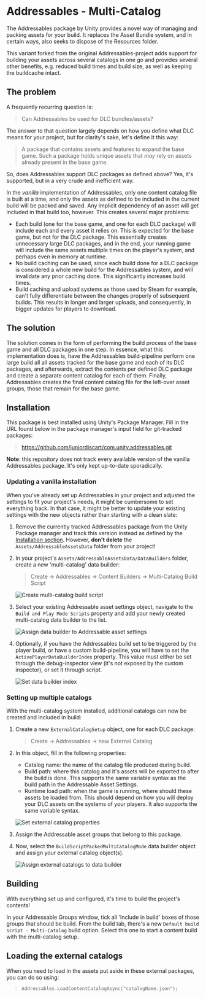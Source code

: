 # Addressables - Multi-Catalog

The Addressables package by Unity provides a novel way of managing and packing assets for your build. It replaces the Asset Bundle system, and in certain ways, also seeks to dispose of the Resources folder.

This variant forked from the original Addressables-project adds support for building your assets across several catalogs in one go and provides several other benefits, e.g. reduced build times and build size, as well as keeping the buildcache intact.

## The problem

A frequently recurring question is:

> Can Addressables be used for DLC bundles/assets?

The answer to that question largely depends on how you define what DLC means for your project, but for clarity's sake, let's define it this way:

> A package that contains assets and features to expand the base game. Such a package holds unique assets that _may_ rely on assets already present in the base game.

So, does Addressables support DLC packages as defined above? Yes, it's supported, but in a very crude and inefficient way.

In the _vanilla_ implementation of Addressables, only one content catalog file is built at a time, and only the assets as defined to be included in the current build will be packed and saved. Any implicit dependency of an asset will get included in that build too, however. This creates several major problems:

* Each build (one for the base game, and one for each DLC package) will include each and every asset it relies on. This is expected for the base game, but not for the DLC package. This essentially creates unnecessary large DLC packages, and in the end, your running game will include the same assets multiple times on the player's system, and perhaps even in memory at runtime.
* No build caching can be used, since each build done for a DLC package is considered a whole new build for the Addressables system, and will invalidate any prior caching done. This significantly increases build times.
* Build caching and upload systems as those used by Steam for example, can't fully differentiate between the changes properly of subsequent builds. This results in longer and larger uploads, and consequently, in bigger updates for players to download.

## The solution

The solution comes in the form of performing the build process of the base game and all DLC packages in one step. In essence, what this implementation does is, have the Addressables build-pipeline perform one large build all all assets tracked for the base game and each of its DLC packages, and afterwards, extract the contents per defined DLC package and create a separate content catalog for each of them. Finally, Addressables creates the final content catalog file for the left-over asset groups, those that remain for the base game.

## Installation

This package is best installed using Unity's Package Manager. Fill in the URL found below in the package manager's input field for git-tracked packages:

> https://github.com/juniordiscart/com.unity.addressables.git

**Note**: this repository does not track every available version of the vanilla Addressables package. It's only kept up-to-date sporadically.

### Updating a vanilla installation

When you've already set up Addressables in your project and adjusted the settings to fit your project's needs, it might be cumbersome to set everything back. In that case, it might be better to update your existing settings with the new objects rather than starting with a clean slate:

1. Remove the currently tracked Addressables package from the Unity Package manager and track this version instead as defined by the [Installation section](#installation). However, __don't delete__ the `Assets/AddressableAssetsData` folder from your project!

2. In your project's `Assets/AddressableAssetsData/DataBuilders` folder, create a new 'multi-catalog' data builder:

   > Create → Addressables → Content Builders → Multi-Catalog Build Script

   ![Create multi-catalog build script](Documentation~/images/multi_catalogs/CreateDataBuilders.png)

3. Select your existing Addressable asset settings object, navigate to the `Build and Play Mode Scripts` property and add your newly created multi-catalog data builder to the list.

   ![Assign data builder to Addressable asset settings](Documentation~/images/multi_catalogs/AssignDataBuilders.png)

4. Optionally, if you have the Addressables build set to be triggered by the player build, or have a custom build-pipeline, you will have to set the `ActivePlayerDataBuilderIndex` property. This value must either be set through the debug-inspector view (it's not exposed by the custom inspector), or set it through script.

   ![Set data builder index](Documentation~/images/multi_catalogs/SetDataBuilderIndex.png)

### Setting up multiple catalogs

With the multi-catalog system installed, additional catalogs can now be created and included in build:

1. Create a new `ExternalCatalogSetup` object, one for each DLC package:

   > Create → Addressables → new External Catalog

2. In this object, fill in the following properties:
   * Catalog name: the name of the catalog file produced during build.
   * Build path: where this catalog and it's assets will be exported to after the build is done. This supports the same variable syntax as the build path in the Addressable Asset Settings.
   * Runtime load path: when the game is running, where should these assets be loaded from. This should depend on how you will deploy your DLC assets on the systems of your players. It also supports the same variable syntax.

   ![Set external catalog properties](Documentation~/images/multi_catalogs/SetCatalogSettings.png)

3. Assign the Addressable asset groups that belong to this package.

4. Now, select the `BuildScriptPackedMultiCatalogMode` data builder object and assign your external catalog object(s).

   ![Assign external catalogs to data builder](Documentation~/images/multi_catalogs/AssignCatalogsToDataBuilder.png)

## Building

With everything set up and configured, it's time to build the project's contents!

In your Addressable Groups window, tick all 'Include in build' boxes of those groups that should be build. From the build tab, there's a new `Default build script - Multi-Catalog` build option. Select this one to start a content build with the multi-catalog setup.

## Loading the external catalogs

When you need to load in the assets put aside in these external packages, you can do so using:

> `Addressables.LoadContentCatalogAsync("catalogName.json");`
